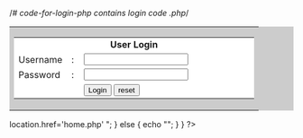 /*# code-for-login-php
contains login code .php*/
<!DOCTYPE html>
<html>
<head>
    <title></title>
</head>
<body>
    <table align="center" bgcolor="#CCCCCC" border="0" cellpadding="0"
    cellspacing="1" width="300">
        <tr>
            <td>
                <form method="post" name="">
                    <table bgcolor="#FFFFFF" border="0" cellpadding="3"
                    cellspacing="1" width="100%">
                        <tr>
                            <td align="center" colspan="3"><strong>User
                            Login</strong></td>
                        </tr>
                        <tr>
                            <td width="78">Username</td>
                            <td width="6">:</td>
                            <td width="294"><input id="username" name=
                            "username" type="text"></td>
                        </tr>
                        <tr>
                            <td>Password</td>
                            <td>:</td>
                            <td><input id="password" name="password" type=
                            "password"></td>
                        </tr>
                        <tr>
                            <td>&nbsp;</td>
                            <td>&nbsp;</td>
                            <td><input name="submit" type="submit" value=
                            "Login"> <input name="reset" type="reset" value=
                            "reset"></td>
                        </tr>
                    </table>
                </form>
            </td>
        </tr>
    </table>
    <?php
    if (isset($_POST['submit']))
        {     
    include("config.php");
    session_start();
    $username=$_POST['username'];
    $password=$_POST['password'];
    $_SESSION['login_user']=$username; 
    $query = mysql_query("SELECT username FROM login WHERE username='$username' and password='$password'");
     if (mysql_num_rows($query) != 0)
    {
     echo "<script language='javascript' type='text/javascript'> location.href='home.php' </script>";   
      }
      else
      {
    echo "<script type='text/javascript'>alert('User Name Or Password Invalid!')</script>";
    }
    }
    ?>
</body>
</html>
